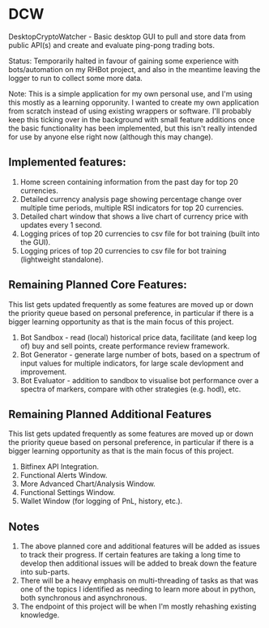 # DCW
DesktopCryptoWatcher - Basic desktop GUI to pull and store data from public API(s) and create and evaluate ping-pong trading bots.

Status: Temporarily halted in favour of gaining some experience with bots/automation on my RHBot project, and also in the meantime leaving the logger to run to collect some more data.

Note: This is a simple application for my own personal use, and I'm using this mostly as a learning opporunity. I wanted to create my own application from scratch instead of using existing wrappers or software. I'll probably keep this ticking over in the background with small feature additions once the basic functionality has been implemented, but this isn't really intended for use by anyone else right now (although this may change).

## Implemented features:
1) Home screen containing information from the past day for top 20 currencies.
2) Detailed currency analysis page showing percentage change over multiple time periods, multiple RSI indicators for top 20 currencies.
3) Detailed chart window that shows a live chart of currency price with updates every 1 second.
4) Logging prices of top 20 currencies to csv file for bot training (built into the GUI).
5) Logging prices of top 20 currencies to csv file for bot training (lightweight standalone).


## Remaining Planned Core Features:
This list gets updated frequently as some features are moved up or down the priority queue based on personal preference, in particular if there is a bigger learning opportunity as that is the main focus of this project.
1) Bot Sandbox - read (local) historical price data, facilitate (and keep log of) buy and sell points, create performance review framework.
2) Bot Generator - generate large number of bots, based on a spectrum of input values for multiple indicators, for large scale devlopment and improvement.
3) Bot Evaluator - addition to sandbox to visualise bot performance over a spectra of markers, compare with other strategies (e.g. hodl), etc.


## Remaining Planned Additional Features
This list gets updated frequently as some features are moved up or down the priority queue based on personal preference, in particular if there is a bigger learning opportunity as that is the main focus of this project.
1) Bitfinex API Integration.
2) Functional Alerts Window.
3) More Advanced Chart/Analysis Window.
4) Functional Settings Window.
5) Wallet Window (for logging of PnL, history, etc.).


## Notes
1) The above planned core and additional features will be added as issues to track their progress. If certain features are taking a long time to develop then additional issues will be added to break down the feature into sub-parts.
2) There will be a heavy emphasis on multi-threading of tasks as that was one of the topics I identified as needing to learn more about in python, both synchronous and asynchronous.
3) The endpoint of this project will be when I'm mostly rehashing existing knowledge.
